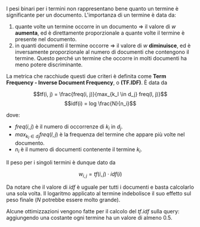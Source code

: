 I pesi binari per i termini non rappresentano bene quanto un termine è significante per un documento. L'importanza di un termine è data da:
1. quante volte un termine occorre in un documento $\Rightarrow$ il valore di $w$ **aumenta**, ed è direttamente proporzionale a quante volte il termine è presente nel documento.
2. in quanti documenti il termine occorre $\Rightarrow$ il valore di $w$ **diminuisce**, ed è inversamente proporzionale al numero di documenti che contengono il termine. Questo perché un termine che occorre in molti documenti ha meno potere discriminante.

La metrica che racchiude questi due criteri è definita come **Term Frequency - Inverse Document Frequency**, o **(TF.IDF)**. È data da

$$tf(i, j) = \frac{freq(i, j)}{max_{k_l \in d_j} freq(l, j)}$$
$$idf(i) = log \frac{N}{n_i}$$

dove:
- $freq(i, j)$ è il numero di occorrenze di $k_i$ in $d_j$.
- $max_{k_l \in d_j} freq(l, j)$ è la frequenza del termine che appare più volte nel documento.
- $n_i$ è il numero di documenti contenente il termine $k_i$.

Il peso per i singoli termini è dunque dato da

$$w_{i, j} = tf(i, j) \cdot idf(i)$$

Da notare che il valore di $idf$ è uguale per tutti i documenti e basta calcolarlo una sola volta. Il logaritmo applicato al termine indebolisce il suo effetto sul peso finale ($N$ potrebbe essere molto grande).

Alcune ottimizzazioni vengono fatte per il calcolo del $tf.idf$ sulla query: aggiungendo una costante ogni termine ha un valore di almeno $0.5$.
